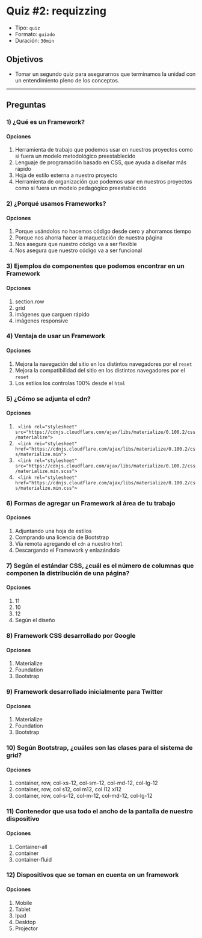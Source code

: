 # Quiz #2: requizzing

- Tipo: `quiz`
- Formato: `guiado`
- Duración: `30min`

## Objetivos

- Tomar un segundo quiz para asegurarnos que terminamos la unidad con un
  entendimiento pleno de los conceptos.

***

## Preguntas

### 1) ¿Qué es un Framework?

#### Opciones

1. Herramienta de trabajo que podemos usar en nuestros proyectos como si fuera un modelo metodológico preestablecido
2. Lenguaje de programación basado en CSS, que ayuda a diseñar más rápido
3. Hoja de estilo externa a nuestro proyecto
4. Herramienta de organización que podemos usar en nuestros proyectos como si fuera un modelo pedagógico preestablecido

<solution style="display:none;">1</solution>

### 2) ¿Porqué usamos Frameworks?

#### Opciones

1. Porque usándolos no hacemos código desde cero y ahorramos tiempo
2. Porque nos ahorra hacer la maquetación de nuestra página
3. Nos asegura que nuestro código va a ser flexible
4. Nos asegura que nuestro código va a ser funcional

<solution style="display:none;">1,4</solution>

### 3) Ejemplos de componentes que podemos encontrar en un Framework

#### Opciones

1. section.row
2. grid
3. imágenes que carguen rápido
4. imágenes responsive

<solution style="display:none;">2,4</solution>

### 4) Ventaja de usar un Framework

#### Opciones

1. Mejora la navegación del sitio en los distintos navegadores por el `reset`
2. Mejora la compatibilidad del sitio en los distintos navegadores por el `reset`
3. Los estilos los controlas 100% desde el `html`

<solution style="display:none;">2</solution>

### 5) ¿Cómo se adjunta el cdn?

#### Opciones

1. ` <link rel="stylesheet" src="https://cdnjs.cloudflare.com/ajax/libs/materialize/0.100.2/css/materialize">`
2. ` <link rei="stylesheet" href="https://cdnjs.cloudflare.com/ajax/libs/materialize/0.100.2/css/materialize.min">`
3. ` <link rel="stylesheet" src="https://cdnjs.cloudflare.com/ajax/libs/materialize/0.100.2/css/materialize.min.scss">`
4. ` <link rel="stylesheet" href="https://cdnjs.cloudflare.com/ajax/libs/materialize/0.100.2/css/materialize.min.css">`

<solution style="display:none;">4</solution>

### 6) Formas de agregar un Framework al área de tu trabajo

#### Opciones

1. Adjuntando una hoja de estilos
2. Comprando una licencia de Bootstrap
3. Vía remota agregando el `cdn` a nuestro `html`
4. Descargando el Framework y enlazándolo

<solution style="display:none;">3,4</solution>

### 7) Según el estándar CSS, ¿cuál es el número de columnas que componen la distribución de una página?

#### Opciones

1. 11
2. 10
3. 12
4. Según el diseño

<solution style="display:none;">3</solution>

### 8) Framework CSS desarrollado por Google

#### Opciones

1. Materialize
2. Foundation
3. Bootstrap

<solution style="display:none;">1</solution>

### 9) Framework desarrollado inicialmente para Twitter

#### Opciones

1. Materialize
2. Foundation
3. Bootstrap

<solution style="display:none;">3</solution>

### 10) Según Bootstrap, ¿cuáles son las clases para el sistema de grid?

#### Opciones

1. container, row, col-xs-12, col-sm-12, col-md-12, col-lg-12
2. container, row, col s12, col m12, col l12 xl12
3. container, row, col-s-12, col-m-12, col-md-12, col-lg-12

<solution style="display:none;">1</solution>

### 11) Contenedor que usa todo el ancho de la pantalla de nuestro dispositivo

#### Opciones

1. Container-all
2. container
3. container-fluid

<solution style="display:none;">3</solution>

### 12) Dispositivos que se toman en cuenta en un framework

#### Opciones

1. Mobile
2. Tablet
3. Ipad
4. Desktop
5. Projector

<solution style="display:none;">1,2,4</solution>
